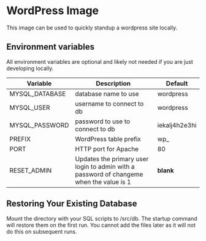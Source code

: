 # WordPress Image

This image can be used to quickly standup a wordpress site locally.

## Environment variables

All environment variables are optional and likely not needed if you are just developing locally.

Variable | Description | Default
--|--|--
MYSQL_DATABASE | database name to use | wordpress
MYSQL_USER | username to connect to db | wordpress
MYSQL_PASSWORD | password to use to connect to db | iekalj4h2e3hi
PREFIX | WordPress table prefix | wp_
PORT | HTTP port for Apache | 80
RESET_ADMIN | Updates the primary user login to admin with a password of changeme when the value is 1 | **blank**

## Restoring Your Existing Database

Mount the directory with your SQL scripts to /src/db. The startup command will restore them on the first run. You cannot add the files later as it will not do this on subsequent runs.
